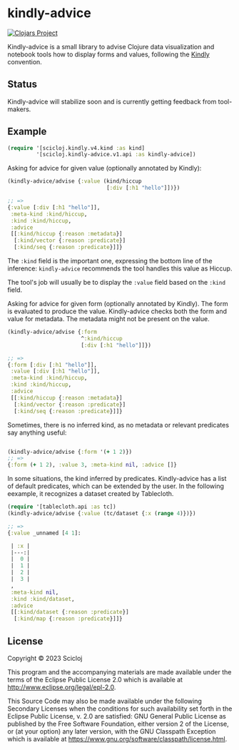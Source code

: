 # kindly-advice

[![Clojars Project](https://img.shields.io/clojars/v/org.scicloj/kindly-advice.svg)](https://clojars.org/org.scicloj/kindly-advice)

Kindly-advice is a small library to advise Clojure data visualization and notebook tools how to display forms and values, following the [Kindly](https://github.com/scicloj/kindly) convention.

## Status
Kindly-advice will stabilize soon and is currently getting feedback from tool-makers.

## Example

```clj
(require '[scicloj.kindly.v4.kind :as kind]
         '[scicloj.kindly-advice.v1.api :as kindly-advice])
```

Asking for advice for given value (optionally annotated by Kindly):
```clj
(kindly-advice/advise {:value (kind/hiccup
                               [:div [:h1 "hello"]])})

;; => 
{:value [:div [:h1 "hello"]],
 :meta-kind :kind/hiccup,
 :kind :kind/hiccup,
 :advice
 [[:kind/hiccup {:reason :metadata}]
  [:kind/vector {:reason :predicate}]
  [:kind/seq {:reason :predicate}]]}

```

The `:kind` field is the important one, expressing the bottom line of the inference: `kindly-advice` recommends the tool handles this value as Hiccup.

The tool's job will usually be to display the `:value` field based on the `:kind` field.

Asking for advice for given form (optionally annotated by Kindly). The form is evaluated to produce the value. Kindly-advice checks both the form and value for metadata. The metadata might not be present on the value.

```clj
(kindly-advice/advise {:form
                       ^:kind/hiccup
                       [:div [:h1 "hello"]]})

;; => 
{:form [:div [:h1 "hello"]],
 :value [:div [:h1 "hello"]],
 :meta-kind :kind/hiccup,
 :kind :kind/hiccup,
 :advice
 [[:kind/hiccup {:reason :metadata}]
  [:kind/vector {:reason :predicate}]
  [:kind/seq {:reason :predicate}]]}
```

Sometimes, there is no inferred kind, as no metadata or relevant predicates say anything useful:

```clj

(kindly-advice/advise {:form '(+ 1 2)})
;; =>
{:form (+ 1 2), :value 3, :meta-kind nil, :advice []}
```

In some situations, the kind inferred by predicates. Kindly-advice has a list of default predicates, which can be extended by the user. In the following eexample, it recognizes a dataset created by Tablecloth.

```clj
(require '[tablecloth.api :as tc])
(kindly-advice/advise {:value (tc/dataset {:x (range 4)})})

;; =>
{:value _unnamed [4 1]:

 | :x |
 |---:|
 |  0 |
 |  1 |
 |  2 |
 |  3 |
 ,
 :meta-kind nil,
 :kind :kind/dataset,
 :advice
 [[:kind/dataset {:reason :predicate}]
  [:kind/map {:reason :predicate}]]}

```


## License

Copyright © 2023 Scicloj

This program and the accompanying materials are made available under the
terms of the Eclipse Public License 2.0 which is available at
http://www.eclipse.org/legal/epl-2.0.

This Source Code may also be made available under the following Secondary
Licenses when the conditions for such availability set forth in the Eclipse
Public License, v. 2.0 are satisfied: GNU General Public License as published by
the Free Software Foundation, either version 2 of the License, or (at your
option) any later version, with the GNU Classpath Exception which is available
at https://www.gnu.org/software/classpath/license.html.

